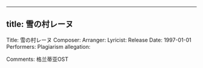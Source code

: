 
---
title: 雪の村レーヌ
---
Title: 雪の村レーヌ
Composer: 
Arranger: 
Lyricist: 
Release Date: 1997-01-01
Performers: 
Plagiarism allegation:


Comments:
格兰蒂亚OST
